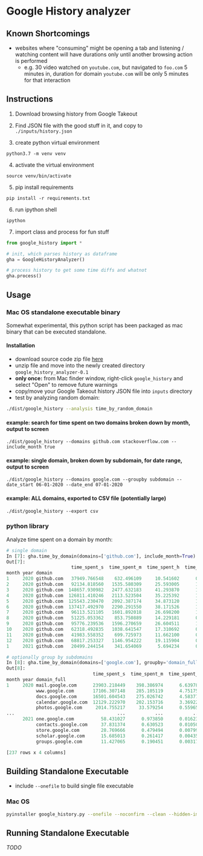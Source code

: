 # Google History analyzer

## Known Shortcomings

  * websites where "consuming" might be opening a tab and listening / watching content will have durations only until another browsing action is performed
    * e.g. 30 video watched on `youtube.com`, but navigated to `foo.com` 5 minutes in, duration for domain `youtube.com` will be only 5 minutes for that interaction

## Instructions

1. Download browsing history from Google Takeout

2. Find JSON file with the good stuff in it, and copy to `./inputs/history.json`

3. create python virtual environment
```
python3.7 -m venv venv
```

4. activate the virtual environment
```
source venv/bin/activate
```

5. pip install requirements
```
pip install -r requirements.txt
```

6. run ipython shell
```
ipython
```

7. import class and process for fun stuff
```python
from google_history import *

# init, which parses history as dataframe
gha = GoogleHistoryAnalyzer()

# process history to get some time diffs and whatnot
gha.process()
```

## Usage

### Mac OS standalone executable binary

Somewhat experimental, this python script has been packaged as mac binary that can be executed standalone.

#### Installation
  
  - download source code zip file [here](https://github.com/ghukill/google_history_analyzer/archive/0.1.zip)
  - unzip file and move into the newly created directory `google_history_analyzer-0.1`  
  - **only once:** from Mac finder window, right-click `google_history` and select "Open" to remove future warnings  
  - copy/move your Google Takeout history JSON file into `inputs` directory  
  - test by analyzing random domain:

```bash
./dist/google_history --analysis time_by_random_domain
``` 

#### example: search for time spent on two domains broken down by month, output to screen

```
./dist/google_history --domains github.com stackoverflow.com --include_month true
```

#### example: single domain, broken down by subdomain, for date range, output to screen

```
./dist/google_history --domains google.com --groupby subdomain --date_start 06-01-2020 --date_end 07-01-2020
```

#### example: ALL domains, exported to CSV file (potentially large)

```
./dist/google_history --export csv
```

### python library

Analyze time spent on a domain by month:
```python
# single domain
In [7]: gha.time_by_domain(domains=['github.com'], include_month=True)
Out[7]: 
                        time_spent_s  time_spent_m  time_spent_h  time_spent_d
month year domain                                                             
1     2020 github.com   37949.766548    632.496109     10.541602      0.439233
2     2020 github.com   92134.818560   1535.580309     25.593005      1.066375
3     2020 github.com  148657.930982   2477.632183     41.293870      1.720578
4     2020 github.com  126811.410246   2113.523504     35.225392      1.467725
5     2020 github.com  125543.230470   2092.387174     34.873120      1.453047
6     2020 github.com  137417.492970   2290.291550     38.171526      1.590480
7     2020 github.com   96113.521105   1601.892018     26.698200      1.112425
8     2020 github.com   51225.053362    853.750889     14.229181      0.592883
9     2020 github.com   95776.239536   1596.270659     26.604511      1.108521
10    2020 github.com   62318.492835   1038.641547     17.310692      0.721279
11    2020 github.com   41983.558352    699.725973     11.662100      0.485921
12    2020 github.com   68817.253327   1146.954222     19.115904      0.796496
1     2021 github.com   20499.244154    341.654069      5.694234      0.237260

# optionally group by subdomains
In [8]: gha.time_by_domain(domains=['google.com'], groupby='domain_full', include_month=True)
Out[8]: 
                                time_spent_s  time_spent_m  time_spent_h  time_spent_d
month year domain_full                                                                
1     2020 mail.google.com      23903.218449    398.386974      6.639783      0.276658
           www.google.com       17106.307148    285.105119      4.751752      0.197990
           docs.google.com      16501.604543    275.026742      4.583779      0.190991
           calendar.google.com  12129.222970    202.153716      3.369229      0.140385
           photos.google.com     2014.755217     33.579254      0.559654      0.023319
...                                      ...           ...           ...           ...
      2021 one.google.com          58.431027      0.973850      0.016231      0.000676
           contacts.google.com     37.831374      0.630523      0.010509      0.000438
           store.google.com        28.769666      0.479494      0.007992      0.000333
           scholar.google.com      15.685013      0.261417      0.004357      0.000182
           groups.google.com       11.427065      0.190451      0.003174      0.000132

[237 rows x 4 columns]
```

## Building Standalone Executable

  * include `--onefile` to build single file executable

### Mac OS
```bash
pyinstaller google_history.py --onefile --noconfirm --clean --hidden-import cmath --hidden-import tabulate --exclude-module PIL --exclude-module IPython --exclude PyInstaller
```

## Running Standalone Executable

*TODO*